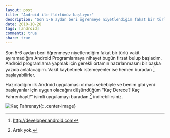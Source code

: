 ```yaml
---
layout: post
title: "Android ile flörtümüz başlıyor"
description: "Son 5-6 aydan beri öğrenmeye niyetlendiğim fakat bir türlü vakit ayıramadığım Android Programlamaya nihayet bugün fırsat bulup başladım."
date: 2010-10-28
tags: [android]
comments: true
share: true
---
```

Son 5-6 aydan beri öğrenmeye niyetlendiğim fakat bir türlü vakit ayıramadığım Android Programlamaya nihayet bugün fırsat bulup başladım. Android programlama yapmak için gerekli ortamın hazırlanmasını bir başka yazıda anlatacağım. Vakit kaybetmek istemeyenler ise hemen buradan [^1] başlayabilirler.

Hazırladığım ilk Android uygulaması olması sebebiyle ve benim gibi yeni başlayanlar için uygun olacağını düşündüğüm “Kaç Derece? Kaç Fahrenhayt?” isimli uygulamayı buradan [^2] indirebilirsiniz.

![Kaç Fahrenayt](/egemenmede.github.io/assets/images/kacfahrenayt.jpg){: .center-image}

[^1]: <http://developer.android.com>
[^2]: Artık yok.